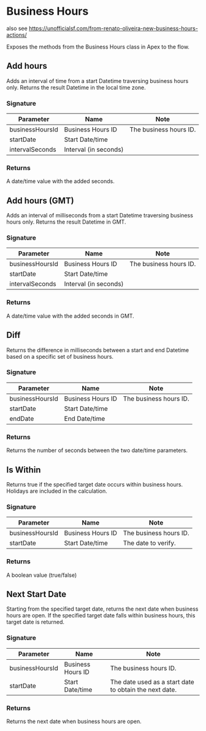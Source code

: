 # Business Hours


also see https://unofficialsf.com/from-renato-oliveira-new-business-hours-actions/


Exposes the methods from the Business Hours class in Apex to the flow.

## Add hours

Adds an interval of time from a start Datetime traversing business hours only. Returns the result Datetime in the local time zone.

### Signature

|Parameter|Name|Note|
|---|---|---|
|businessHoursId|Business Hours ID|The business hours ID.|
|startDate|Start Date/time||
|intervalSeconds|Interval (in seconds)||

### Returns

A date/time value with the added seconds.

## Add hours (GMT)

Adds an interval of milliseconds from a start Datetime traversing business hours only. Returns the result Datetime in GMT.

### Signature

|Parameter|Name|Note|
|---|---|---|
|businessHoursId|Business Hours ID|The business hours ID.|
|startDate|Start Date/time||
|intervalSeconds|Interval (in seconds)||

### Returns

A date/time value with the added seconds in GMT.

## Diff

Returns the difference in milliseconds between a start and end Datetime based on a specific set of business hours.

### Signature

|Parameter|Name|Note|
|---|---|---|
|businessHoursId|Business Hours ID|The business hours ID.|
|startDate|Start Date/time||
|endDate|End Date/time||

### Returns

Returns the number of seconds between the two date/time parameters.

## Is Within

Returns true if the specified target date occurs within business hours. Holidays are included in the calculation.

### Signature

|Parameter|Name|Note|
|---|---|---|
|businessHoursId|Business Hours ID|The business hours ID.|
|startDate|Start Date/time|The date to verify.|

### Returns

A boolean value (true/false)

## Next Start Date

Starting from the specified target date, returns the next date when business hours are open. If the specified target date falls within business hours, this target date is returned.

### Signature

|Parameter|Name|Note|
|---|---|---|
|businessHoursId|Business Hours ID|The business hours ID.|
|startDate|Start Date/time|The date used as a start date to obtain the next date.|

### Returns

Returns the next date when business hours are open.
